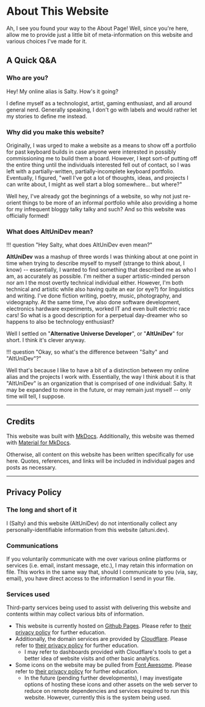 # About This Website

Ah, I see you found your way to the About Page! Well, since you're here, allow me to provide just a little bit of meta-information on this website and various choices I've made for it.

## A Quick Q&A

### Who are you?

Hey! My online alias is Salty. How's it going?

I define myself as a technologist, artist, gaming enthusiast, and all around general nerd. Generally speaking, I don't go with labels and would rather let my stories to define me instead.

### Why did you make this website?

Originally, I was urged to make a website as a means to show off a portfolio for past keyboard builds in case anyone were interested in possibly commissioning me to build them a board. However, I kept sort-of putting off the entire thing until the individuals interested fell out of contact, so I was left with a partially-written, partially-incomplete keyboard portfolio. Eventually, I figured, "well I've got a lot of thoughts, ideas, and projects I can write about, I might as well start a blog somewhere... but where?"

Well hey, I've already got the beginnings of a website, so why not just re-orient things to be more of an informal portfolio while also providing a home for my infrequent bloggy talky talky and such? And so this website was officially formed!

### What does AltUniDev mean?

!!! question "Hey Salty, what does AltUniDev even mean?"

**AltUniDev** was a mashup of three words I was thinking about at one point in time when trying to describe myself to myself (strange to think about, I know) -- essentially, I wanted to find something that described me as who I am, as accurately as possible. I'm neither a super artistic-minded person nor am I the most overtly technical individual either. However, I'm both technical and artistic while also having quite an ear (or eye?) for linguistics and writing. I've done fiction writing, poetry, music, photography, and videography. At the same time, I've also done software development, electronics hardware experiments, worked IT and even built electric race cars! So what is a good description for a perpetual day-dreamer who so happens to also be technology enthusiast?

Well I settled on "**Alternative Universe Developer**", or "**AltUniDev**" for short. I think it's clever anyway.

!!! question "Okay, so what's the difference between "Salty" and "AltUniDev"?"

Well that's because I like to have a bit of a distinction between my online alias and the projects I work with. Essentially, the way I think about it is that "AltUniDev" is an organization that is comprised of one individual: Salty. It may be expanded to more in the future, or may remain just myself -- only time will tell, I suppose.

---

## Credits

This website was built with [MkDocs](https://www.mkdocs.org). Additionally, this website was themed with [Material for MkDocs](https://squidfunk.github.io/mkdocs-material/).

Otherwise, all content on this website has been written specifically for use here. Quotes, references, and links will be included in individual pages and posts as necessary.

---

## Privacy Policy

### The long and short of it

I (Salty) and this website (AltUniDev) do not intentionally collect any personally-identifiable information from this website (altuni.dev).

### Communications

If you voluntarily communicate with me over various online platforms or services (i.e. email, instant message, etc.), I may retain this information on file. This works in the same way that, should I communicate to you (via, say, email), you have direct access to the information I send in your file.

### Services used

Third-party services being used to assist with delivering this website and contents within may collect various bits of information.

- This website is currently hosted on [Github Pages](https://pages.github.com). Please refer to [their privacy policy](https://docs.github.com/en/site-policy/privacy-policies/github-privacy-statement) for further education.
- Additionally, the domain services are provided by [Cloudflare](https://www.cloudflare.com). Please refer to [their privacy policy](https://www.cloudflare.com/privacypolicy/) for further education.
    - I may refer to dashboards provided with Cloudflare's tools to get a better idea of website visits and other basic analytics.
- Some icons on the website may be pulled from [Font Awesome](https://fontawesome.com). Please refer to [their privacy policy](https://fontawesome.com/privacy) for further education.
    - In the future (pending further developments), I may investigate options of hosting these icons and other assets on the web server to reduce on remote dependencies and services required to run this website. However, currently this is the system being used.
